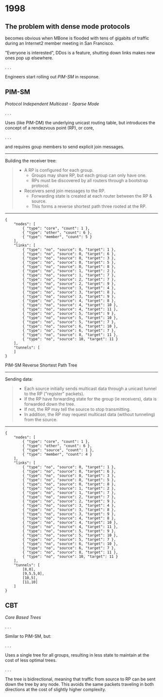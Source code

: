 # 1998


## The problem with dense mode protocols

becomes obvious when MBone is flooded with tens of gigabits of traffic during
an Internet2 member meeting in San Francisco.

<div class="notes">
"Everyone is interested",
DDos is a feature,
shutting down links makes new ones pop up elsewhere.
</div>

. . .

Engineers start rolling out *PIM-SM* in response.


## PIM-SM

*Protocol Independent Multicast - Sparse Mode*

. . .

Uses (like PIM-DM) the underlying unicast routing table,
but introduces the concept of a rendezvous point (RP), or core,

. . .

and requires goup members to send explicit join messages.

--------

Building the receiver tree:

> * A RP is configured for each group.
>     * Groups may share RP, but each group can only have one.
>     * RPs must be discovered by all routers through a bootstrap protocol.
> * Receivers send join messages to the RP.
>     * Forwarding state is created at each router between the RP & source.
>     * This forms a reverse shortest path three rooted at the RP.

--------

~~~ { .graph }
{
    "nodes": [
        { "type": "core", "count": 1 },
        { "type": "other", "count": 6 },
        { "type": "member", "count": 5 }
    ],
    "links": [
        { "type": "no", "source": 0, "target": 1 },
        { "type": "no", "source": 0, "target": 6 },
        { "type": "no", "source": 0, "target": 3 },
        { "type": "no", "source": 0, "target": 5 },
        { "type": "no", "source": 0, "target": 8 },
        { "type": "no", "source": 1, "target": 2 },
        { "type": "no", "source": 1, "target": 7 },
        { "type": "no", "source": 2, "target": 7 },
        { "type": "no", "source": 2, "target": 9 },
        { "type": "no", "source": 3, "target": 4 },
        { "type": "no", "source": 3, "target": 8 },
        { "type": "no", "source": 3, "target": 9 },
        { "type": "no", "source": 4, "target": 8 },
        { "type": "no", "source": 4, "target": 10 },
        { "type": "no", "source": 4, "target": 11 },
        { "type": "no", "source": 5, "target": 9 },
        { "type": "no", "source": 5, "target": 10 },
        { "type": "no", "source": 5, "target": 7 },
        { "type": "no", "source": 6, "target": 10 },
        { "type": "no", "source": 6, "target": 7 },
        { "type": "no", "source": 8, "target": 11 },
        { "type": "no", "source": 10, "target": 11 }
    ],
    "tunnels": [
    ]
}
~~~
PIM-SM Reverse Shortest Path Tree

--------

Sending data:

> * Each source initially sends multicast data through a unicast tunnel to the RP ("register" packets).
> * If the RP have forwarding state for the group (ie receivers), data is forwarded down the tree.
> * If not, the RP may tell the source to stop transmitting.
> * In addition, the RP may request multicast data (without tunneling) from the source.

--------

~~~ { .graph }
{
    "nodes": [
        { "type": "core", "count": 1 },
        { "type": "other", "count": 6 },
        { "type": "source", "count": 1 },
        { "type": "member", "count": 4 }
    ],
    "links": [
        { "type": "no", "source": 0, "target": 1 },
        { "type": "no", "source": 0, "target": 6 },
        { "type": "no", "source": 0, "target": 3 },
        { "type": "no", "source": 0, "target": 5 },
        { "type": "no", "source": 0, "target": 8 },
        { "type": "no", "source": 1, "target": 2 },
        { "type": "no", "source": 1, "target": 7 },
        { "type": "no", "source": 2, "target": 7 },
        { "type": "no", "source": 2, "target": 9 },
        { "type": "no", "source": 3, "target": 4 },
        { "type": "no", "source": 3, "target": 8 },
        { "type": "no", "source": 3, "target": 9 },
        { "type": "no", "source": 4, "target": 8 },
        { "type": "no", "source": 4, "target": 10 },
        { "type": "no", "source": 4, "target": 11 },
        { "type": "no", "source": 5, "target": 9 },
        { "type": "no", "source": 5, "target": 10 },
        { "type": "no", "source": 5, "target": 7 },
        { "type": "no", "source": 6, "target": 10 },
        { "type": "no", "source": 6, "target": 7 },
        { "type": "no", "source": 8, "target": 11 },
        { "type": "no", "source": 10, "target": 11 }
    ],
    "tunnels": [
        [8,0],
        [9,5,5,0],
        [10,5],
        [11,10]
    ]
}
~~~


## CBT

*Core Based Trees*

. . .

Similar to PIM-SM, but:

. . .

Uses a single tree for all groups, resulting in less state to maintain at the
cost of less optimal trees.

. . .

The tree is bidirectional, meaning that traffic from source to RP can be
sent down the tree by any node.
This avoids the same packets traveling in both directions at the cost of
slightly higher complexity.


